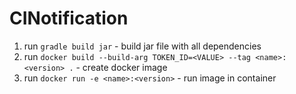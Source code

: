# CINotification
1. run `gradle build jar` - build jar file with all dependencies
2. run `docker build --build-arg TOKEN_ID=<VALUE> --tag <name>:<version> .` - create docker image
3. run `docker run -e <name>:<version>` - run image in container